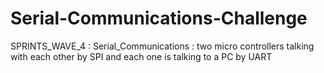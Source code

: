 # Serial-Communications-Challenge
SPRINTS_WAVE_4 : Serial_Communications : two micro controllers talking with each other by SPI and each one is talking to a PC by UART
